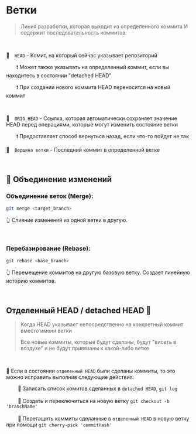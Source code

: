 # Ветки
> Линия разработки, которая выходит из определенного коммита И содержит последовательность коммитов.
> 
<br>

🔵&emsp;`HEAD`  - Комит, на который сейчас указывает репозиторий

&emsp;&emsp;❗️ Может также указывать на определенный коммит, если вы находитесь в состоянии "detached HEAD"

&emsp;&emsp;❗️ При создании нового коммита HEAD переносится на новый коммит

<br>

🔵&emsp;`ORIG_HEAD`  - Cсылка, которая автоматически сохраняет значение HEAD перед операциями, которые могут изменить состояние ветки

 &emsp;&emsp;❗️ Предоставляет способ вернуться назад, если что-то пойдет не так
<br>

🔵&emsp;`Вершина ветки`  - Последний коммит в определенной ветке


<br>


## 🚩 Объединение изменений

### Объединение веток (Merge):

  ```bash
  git merge <target_branch>
  ```
👆 Слияние изменений из одной ветки в другую.

<br>

### Перебазирование (Rebase):

  ```bash
  git rebase <base_branch>
  ```
👆 Перемещение коммитов на другую базовую ветку.
Создает линейную историю коммитов.



<br>

## Отделенный HEAD / detached HEAD 🛑
> Когда HEAD указывает непосредственно на конкретный коммит вместо имени ветки
> 
> Все новые коммиты, которые будут сделаны, будут "висеть в воздухе" и не будут привязаны к какой-либо ветке

<br>

💊 Если в состоянии `отделенный HEAD` были сделаны коммиты, то это можно исправить выполнив следующие действия: 

&emsp;&emsp; 🎯 Записать список комитов сделанных в `detached HEAD`, `git log`  
<br>
&emsp;&emsp; 🎯 Создать и переключиться на новую ветку `git checkout -b 'branchName'`  
<br>
&emsp;&emsp; 🎯 Перетащить коммиты сделанные в `отделенный HEAD` в новую ветку при помощи `git cherry-pick 'commitHash'` 
